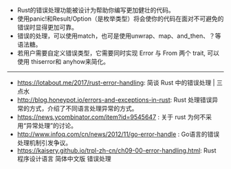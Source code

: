 

- Rust的错误处理功能被设计为帮助你编写更加健壮的代码。
- 使用panic!和Result/Option（是枚举类型）将会使你的代码在面对不可避免的错误时显得更加可靠。
- 错误的处理，可以使用match，也可是使用unwrap、map、and_then、？等语法糖。
- 若用户需要自定义错误类型，它需要同时实现 Error 与 From 两个 trait, 可以使用 thiserror和 anyhow来简化。

------

- https://lotabout.me/2017/rust-error-handling: 简谈 Rust 中的错误处理 | 三点水
- http://blog.honeypot.io/errors-and-exceptions-in-rust: Rust 处理错误异常的方式，介绍了不同语言处理异常的方式。
- https://news.ycombinator.com/item?id=9545647 : 关于 rust 为何不采用“异常处理”的讨论。
- http://www.infoq.com/cn/news/2012/11/go-error-handle : Go语言的错误处理机制引发争议。
- https://kaisery.github.io/trpl-zh-cn/ch09-00-error-handling.html: Rust 程序设计语言 简体中文版 错误处理

